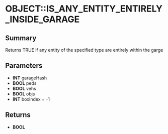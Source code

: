 # OBJECT::IS_ANY_ENTITY_ENTIRELY_INSIDE_GARAGE

## Summary
Returns TRUE if any entity of the specified type are entirely within the garge

## Parameters
* **INT** garageHash
* **BOOL** peds
* **BOOL** vehs
* **BOOL** objs
* **INT** boxIndex = -1

## Returns
* **BOOL**
